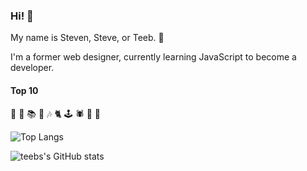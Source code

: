 ### Hi! 👋

My name is Steven, Steve, or Teeb. 🪿

I'm a former web designer, currently learning JavaScript to become a developer. 

#### Top 10

🐠 🥾 📚 🐙 🎶 🐈 🕹️ 🕷️ 🌈 🌳   

![Top Langs](https://github-readme-stats.vercel.app/api/top-langs/?username=stevengranter&size_weight=0.5&count_weight=0.5&theme=transparent)


![teebs's GitHub stats](https://github-readme-stats.vercel.app/api?username=stevengranter&show_icons=true&theme=transparent)


<!--
**stevengranter/stevengranter** is a ✨ _special_ ✨ repository because its `README.md` (this file) appears on your GitHub profile.

Here are some ideas to get you started:

- 🔭 I’m currently working on ...
- 🌱 I’m currently learning ...
- 👯 I’m looking to collaborate on ...
- 🤔 I’m looking for help with ...
- 💬 Ask me about ...
- 📫 How to reach me: ...
- 😄 Pronouns: ...
- ⚡ Fun fact: ...
-->
